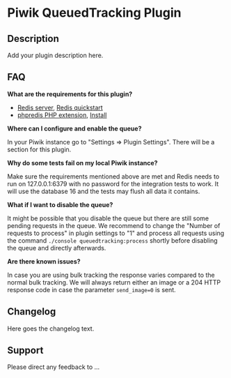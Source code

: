 # Piwik QueuedTracking Plugin

## Description

Add your plugin description here.

## FAQ

__What are the requirements for this plugin?__

* [Redis server](http://redis.io/), [Redis quickstart](http://redis.io/topics/quickstart)
* [phpredis PHP extension](https://github.com/nicolasff/phpredis), [Install](https://github.com/nicolasff/phpredis#installingconfiguring)

__Where can I configure and enable the queue?__

In your Piwik instance go to "Settings => Plugin Settings". There will be a section for this plugin.

__Why do some tests fail on my local Piwik instance?__

Make sure the requirements mentioned above are met and Redis needs to run on 127.0.0.1:6379 with no password for the
integration tests to work. It will use the database 16 and the tests may flush all data it contains.

__What if I want to disable the queue?__

It might be possible that you disable the queue but there are still some pending requests in the queue. We recommend to 
change the "Number of requests to process" in plugin settings to "1" and process all requests using the command 
`./console queuedtracking:process` shortly before disabling the queue and directly afterwards.

__Are there known issues?__

In case you are using bulk tracking the response varies compared to the normal bulk tracking. We will always return either
an image or a 204 HTTP response code in case the parameter `send_image=0` is sent.

## Changelog

Here goes the changelog text.

## Support

Please direct any feedback to ...
